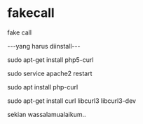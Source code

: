 # fakecall
fake call

---yang harus diinstall---

sudo apt-get install php5-curl

sudo service apache2 restart

sudo apt install php-curl

sudo apt-get install curl libcurl3 libcurl3-dev

sekian wassalamualaikum..
